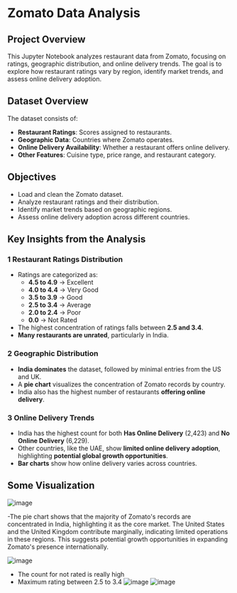 #  Zomato Data Analysis

##  **Project Overview**
This Jupyter Notebook analyzes restaurant data from Zomato, focusing on ratings, geographic distribution, and online delivery trends. The goal is to explore how restaurant ratings vary by region, identify market trends, and assess online delivery adoption.

##  **Dataset Overview**
The dataset consists of:
- **Restaurant Ratings**: Scores assigned to restaurants.
- **Geographic Data**: Countries where Zomato operates.
- **Online Delivery Availability**: Whether a restaurant offers online delivery.
- **Other Features**: Cuisine type, price range, and restaurant category.

##  **Objectives**
- Load and clean the Zomato dataset.
- Analyze restaurant ratings and their distribution.
- Identify market trends based on geographic regions.
- Assess online delivery adoption across different countries.

## **Key Insights from the Analysis**

### 1️ **Restaurant Ratings Distribution**
- Ratings are categorized as:
  - **4.5 to 4.9** → Excellent
  - **4.0 to 4.4** → Very Good
  - **3.5 to 3.9** → Good
  - **2.5 to 3.4** → Average
  - **2.0 to 2.4** → Poor
  - **0.0** → Not Rated
- The highest concentration of ratings falls between **2.5 and 3.4**.
- **Many restaurants are unrated**, particularly in India.

### 2️ **Geographic Distribution**
- **India dominates** the dataset, followed by minimal entries from the US and UK.
- A **pie chart** visualizes the concentration of Zomato records by country.
- India also has the highest number of restaurants **offering online delivery**.

### 3️ **Online Delivery Trends**
- India has the highest count for both **Has Online Delivery** (2,423) and **No Online Delivery** (6,229).
- Other countries, like the UAE, show **limited online delivery adoption**, highlighting **potential global growth opportunities**.
- **Bar charts** show how online delivery varies across countries.

## **Some Visualization**
![image](https://github.com/user-attachments/assets/3f8b6132-c716-42cd-8ef3-0e50c8faf5ba)

-The pie chart shows that the majority of Zomato's records are concentrated in India, highlighting it as the core market. The United States and the United Kingdom contribute marginally, indicating limited operations in these regions. This suggests potential growth opportunities in expanding Zomato's presence internationally.

![image](https://github.com/user-attachments/assets/03905bf7-beaa-4da3-b623-bf028c6933f1)

- The count for not rated is really high
- Maximum rating between 2.5 to 3.4
![image](https://github.com/user-attachments/assets/8efcc8d7-be0d-4a98-938e-eaf106b6e3a6)
![image](https://github.com/user-attachments/assets/2cc6e843-e385-41bd-a300-ad44e9d2c589)









